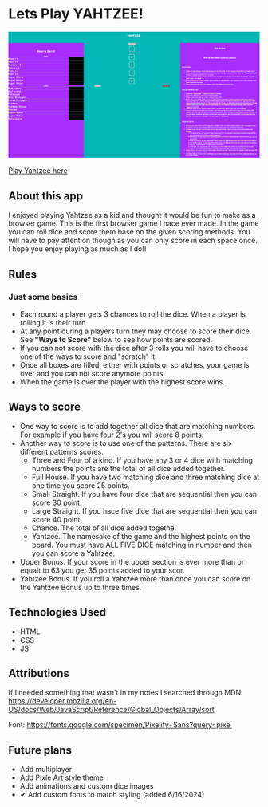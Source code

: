 # Lets Play YAHTZEE!

![Game Screen Shot](images/yahtzee-app.png)

[Play Yahtzee here](https://sscottk.github.io/game-of-yahtzee/)

## About this app
I enjoyed playing Yahtzee as a kid and thought it would be fun to make as a browser game. This is the first browser game I hace ever made. In the game you can roll dice and score them base on the given scoring methods. You will have to pay attention though as you can only score in each space once. I hope you enjoy playing as much as I do!!

## Rules

### Just some basics
- Each round a player gets 3 chances to roll the dice. When a player is rolling it is their turn
- At any point during a players turn they may choose to score their dice. See **"Ways to Score"** below to see how points are scored.
- If you can not score with the dice after 3 rolls you will have to choose one of the ways to score and "scratch" it.
- Once all boxes are filled, either with points or scratches, your game is over and you can not score anymore points.
- When the game is over the player with the highest score wins.

## Ways to score

- One way to score is to add together all dice that are matching numbers. For example if you have four 2's you will score 8 points.
- Another way to score is to use one of the patterns. There are six different patterns scores.
    - Three and Four of a kind. If you have any 3 or 4 dice with matching numbers the points are the total of all dice added together.
    - Full House. If you have two matching dice and three matching dice at one time you score 25 points.
    - Small Straight. If you have four dice that are sequential then you can score 30 point.
    - Large Straight. If you hace five dice that are sequential then you can score 40 point.
    - Chance. The total of all dice added togethe.
    - Yahtzee. The namesake of the game and the highest points on the board. You must have ALL FIVE DICE matching in number and then you can score a Yahtzee.
- Upper Bonus. If your score in the upper section is ever more than or equalt to 63 you get 35 points added to your scor.
- Yahtzee Bonus. If you roll a Yahtzee more than once you can score on the Yahtzee Bonus up to three times.

## Technologies Used

- HTML
- CSS
- JS

## Attributions

If I needed something that wasn't in my notes I searched through MDN.
https://developer.mozilla.org/en-US/docs/Web/JavaScript/Reference/Global_Objects/Array/sort

Font: https://fonts.google.com/specimen/Pixelify+Sans?query=pixel

## Future plans

- Add multiplayer
- Add Pixle Art style theme
- Add animations and custom dice images
- ✔ Add custom fonts to match styling (added 6/16/2024)
    




